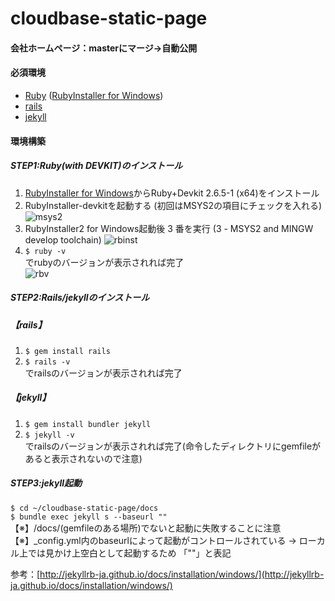 # cloudbase-static-page
#### 会社ホームページ：masterにマージ→自動公開

#### 必須環境
* [Ruby](https://www.ruby-lang.org/ja/) ([RubyInstaller for Windows](https://rubyinstaller.org/downloads/))
* [rails](https://rubyonrails.org/)
* [jekyll](http://jekyllrb-ja.github.io/)


#### 環境構築

##### STEP1:Ruby(with DEVKIT)のインストール
  1. [RubyInstaller for Windows](https://rubyinstaller.org/downloads/)からRuby+Devkit 2.6.5-1 (x64)をインストール
  1. RubyInstaller-devkitを起動する  (初回はMSYS2の項目にチェックを入れる)
  ![msys2](https://user-images.githubusercontent.com/50974298/74997747-40f95400-549a-11ea-9f6d-17fc7b959c4d.png)
  1. RubyInstaller2 for Windows起動後 3 番を実行  (3 - MSYS2 and MINGW develop toolchain)
  ![rbinst](https://user-images.githubusercontent.com/50974298/74997758-46ef3500-549a-11ea-803f-75152ea40512.png)
  1. `$ ruby -v`  
  でrubyのバージョンが表示されれば完了  
  ![rbv](https://user-images.githubusercontent.com/50974298/74997763-48206200-549a-11ea-9404-ab7fa544dcd5.png)

##### STEP2:Rails/jekyllのインストール  
  ##### 【rails】
  1. `$ gem install rails`
  1. `$ rails -v`  
  でrailsのバージョンが表示されれば完了
  ##### 【jekyll】
  1. `$ gem install bundler jekyll`
  1. `$ jekyll -v`  
  でrailsのバージョンが表示されれば完了(命令したディレクトリにgemfileがあると表示されないので注意)

##### STEP3:jekyll起動  
  `$ cd ~/cloudbase-static-page/docs`  
  `$ bundle exec jekyll s --baseurl ""`  
【※】/docs/(gemfileのある場所)でないと起動に失敗することに注意  
【※】_config.yml内のbaseurlによって起動がコントロールされている → ローカル上では見かけ上空白として起動するため 「""」と表記  

参考：[http://jekyllrb-ja.github.io/docs/installation/windows/](http://jekyllrb-ja.github.io/docs/installation/windows/)
